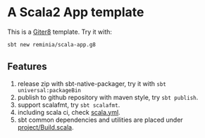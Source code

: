 # A Scala2 App template

This is a [Giter8](https://www.foundweekends.org/giter8/) template. Try it with:

```bash
sbt new reminia/scala-app.g8
```

## Features

1. release zip with sbt-native-packager, try it with `sbt universal:packageBin`
2. publish to github repository with maven style, try `sbt publish`.
3. support scalafmt, try `sbt scalafmt`.
4. including scala ci, check [scala.yml](src/main/g8/.github/workflows/scala.yml).
5. sbt common dependencies and utilities are placed under [project/Build.scala](src/main/g8/project/Build.scala).
